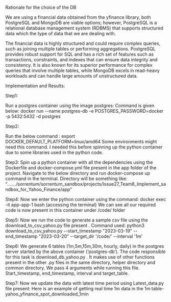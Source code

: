 Rationale for the choice of the DB

We are using a financial data obtained from the yfinance library, both PostgreSQL and MongoDB are viable options; however, PostgreSQL is a relational database management system (RDBMS) that supports structured data which the type of data that we are dealing with.

The financial data is highly structured and could require complex queries, such as joining multiple tables or performing aggregations. PostgreSQL provides robust support for SQL and has a rich set of features such as transactions, constraints, and indexes that can ensure data integrity and consistency. It is also known for its superior performance for complex queries that involve multiple tables, while MongoDB excels in read-heavy workloads and can handle large amounts of unstructured data.




Implementation and Results:

Step1:
 
Run a postgres container using the image postgres: Command is given below:
 docker run --name postgres-db -e POSTGRES_PASSWORD=docker -p 5432:5432 -d postgres

 
Step2: 
 
Run the below command :
export DOCKER_DEFAULT_PLATFORM=linux/amd64
Some environments might need this command. I needed this before spinning up the python container due to some libraries used in the python code.
 
 
Step3:
Spin up a python container with all the dependencies using the Dockerfile and docker-compose.yml file present in the app folder of the project. Navigate to the below directory and run docker-compose up command in the terminal.
Directory will be something like: “……./sorrentum/sorrentum_sandbox/projects/Issue27_Team8_Implement_sandbox_for_Yahoo_Finance/app”
 
 
Step4: Now we enter the python container using the command:
docker exec -it app-app-1 bash (accessing the terminal)
We can see all our required code is now present in this container under /code/ folder
 
 
Step5:  Now we run the code to generate a sample csv file using the download_to_csv_yahoo.py file present . Command used:
python3 download_to_csv_yahoo.py --start_timestamp "2023-03-19" --end_timestamp "2023-03-20" --target_dir '/code/' --interval '1m'
 

 
Step6:  We generate 6 tables (1m,5m,15m,30m, hourly, daily) in the postgres server started by the above container (‘postgres-db’). The code responsible for this task is download_db_yahoo.py . It makes use of other functions present in the other .py files in the same directory, helper directory and common directory. We pass 4 arguments while running this file. Start_timestamp, end_timestamp, interval and target_table.



Step7:
Now we update the data with latest time period using Latest_data.py file present: 
Here is an example of getting real time 1m data in the 1m table- yahoo_yfinance_spot_downloaded_1min


